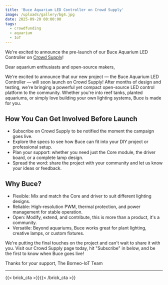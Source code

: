 ```yaml
---
title: 'Buce Aquarium LED Controller on Crowd Supply'
image: /uploads/gallery/bg4.jpg
date: 2025-09-20 00:00:00
tags:
  - crowdfunding
  - aquarium
  - IoT
---
```


We're excited to announce the pre-launch of our Buce Aquarium LED Controller on [Crowd Supply](https://www.crowdsupply.com/borneo-iot/buce-aquarium-led-controller)!

Dear aquarium enthusiasts and open-source makers,

We're excited to announce that our new project — the Buce Aquarium LED Controller — will soon launch on Crowd Supply! After months of design and testing, we're bringing a powerful yet compact open-source LED control platform to the community. Whether you're into reef tanks, planted aquariums, or simply love building your own lighting systems, Buce is made for you.

## How You Can Get Involved Before Launch

- Subscribe on Crowd Supply to be notified the moment the campaign goes live.
- Explore the specs to see how Buce can fit into your DIY project or professional setup.
- Plan your support: whether you need just the Core module, the driver board, or a complete lamp design.
- Spread the word: share the project with your community and let us know your ideas or feedback.

## Why Buce?

- Flexible: Mix and match the Core and driver to suit different lighting designs.
- Reliable: High-resolution PWM, thermal protection, and power management for stable operation.
- Open: Modify, extend, and contribute, this is more than a product, it's a community.
- Versatile: Beyond aquariums, Buce works great for plant lighting, creative lamps, or custom fixtures.

We're putting the final touches on the project and can't wait to share it with you.
Visit our Crowd Supply page today, hit "Subscribe" in below, and be the first to know when Buce goes live!

Thanks for your support,
The Borneo-IoT Team

---

{{< brick_cta >}}{{< /brick_cta >}}